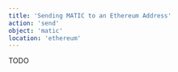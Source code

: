 ```yaml
---
title: 'Sending MATIC to an Ethereum Address'
action: 'send'
object: 'matic'
location: 'ethereum'
---
```


TODO